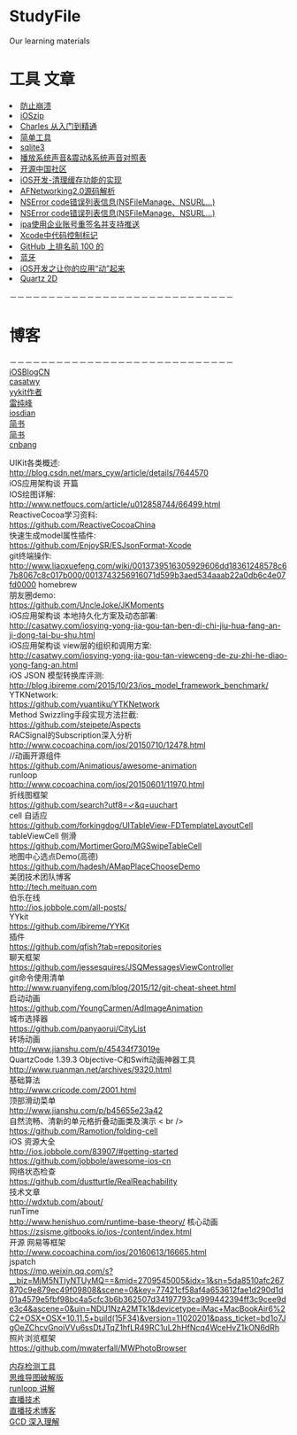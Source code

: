 # StudyFile
Our learning materials<br />
<h1><strong>工具 文章</strong></h1>

 <li><a href="https://github.com/chenfanfang/AvoidCrash">防止崩溃</a><br /></li>
 <li><a href="https://github.com/ZipArchive/ZipArchive">iOSzip</a><br /></li>
<li><a href="http://mp.weixin.qq.com/s?__biz=MjM5NTIyNTUyMQ==&mid=2709545124&idx=1&sn=2d9fcb9eeba075b2c1b7a60e07c46bfc#rd">Charles 从入门到精通</a><br /></li>
<li><a href="https://github.com/100mango/MangoTools">简单工具</a><br /></li>
<li><a href="https://github.com/yuantiku/YTKKeyValueStore">sqlite3</a><br /></li>
<li><a href="http://www.cocoachina.com/bbs/read.php?tid=134344">播放系统声音&震动&系统声音对照表</a><br /></li>
<li><a href="http://objccn.io">开源中国社区</a><br /></li>
<li><a href="http://www.open-open.com/lib/view/open1425625126743.html">iOS开发-清理缓存功能的实现</a><br /></li>
<li><a href="http://blog.csdn.net/chaoyuan899/article/details/45246413">AFNetworking2.0源码解析</a><br /></li>
<li><a href="http://www.douban.com/note/222451918/">NSError code错误列表信息(NSFileManage、NSURL...)</a><br /></li>
<li><a href="http://blog.csdn.net/pingchangtan367/article/details/8315733">NSError code错误列表信息(NSFileManage、NSURL...)</a><br /></li>
<li><a href="http://www.ithao123.cn/content-6380375.html">ipa使用企业账号重签名并支持推送</a><br /></li>
<li><a href="http://blog.csdn.net/hu_songsong/article/details/12874493">Xcode中代码控制标记</a><br /></li>
<li><a href="http://www.oschina.net/news/61416/github-top-100-objective-c-projects?from=20150412ReactiveCocoa">GitHub 上排名前 100 的 
<li><a href ="http://www.brighttj.com&nbsp">蓝牙</a><br /></li>
<li><a href ="http://www.cocoachina.com/ios/20141022/10005.html">iOS开发之让你的应用“动”起来</a><br /></li>
<li><a href ="http://www.cnblogs.com/kenshincui/p/3959951.html">Quartz 2D </a><br /></li>



－－－－－－－－－－－－－－－－－－－－－－－－－－－－－<h1><strong>博客</strong></h1>－－－－－－－－－－－－－－－－－－－－－－－－－－－－－<br />
<a href="https://github.com/tangqiaoboy/iOSBlogCN">iOSBlogCN</a><br />
<a href="http://casatwy.com/category/blog.html">casatwy</a><br />
<a href="http://blog.ibireme.com">yykit作者</a> <br /> 
<a href="http://blog.leichunfeng.com/blog/archives/">雷纯峰</a><br />
<a href="http://kittenyang.com/tag/iosdian-di">iosdian</a><br />
<a href="http://www.jianshu.com/p/27072745078">简书</a><br />
<a href="http://www.jianshu.com/p/27072745078f">简书</a><br />
<a href="http://blog.cnbang.net/archives/">cnbang</a><br />




UIKit各类概述:<br />
http://blog.csdn.net/mars_cyw/article/details/7644570<br />
iOS应用架构谈 开篇 &nbsp; &nbsp; &nbsp; &nbsp; &nbsp; &nbsp; &nbsp; &nbsp; &nbsp; &nbsp;&nbsp;<br />
IOS绘图详解:<br />
http://www.netfoucs.com/article/u012858744/66499.html<br />
ReactiveCocoa学习资料:<br />
https://github.com/ReactiveCocoaChina<br />
快速生成model属性插件:<br />
https://github.com/EnjoySR/ESJsonFormat-Xcode <br />
git终端操作:<br />
http://www.liaoxuefeng.com/wiki/0013739516305929606dd18361248578c67b8067c8c017b000/0013743256916071d599b3aed534aaab22a0db6c4e07fd0000 homebrew<br />
朋友圈demo: <br />
https://github.com/UncleJoke/JKMoments <br />
iOS应用架构谈 本地持久化方案及动态部署: <br /> http://casatwy.com/iosying-yong-jia-gou-tan-ben-di-chi-jiu-hua-fang-an-ji-dong-tai-bu-shu.html <br />
iOS应用架构谈 view层的组织和调用方案: <br />
http://casatwy.com/iosying-yong-jia-gou-tan-viewceng-de-zu-zhi-he-diao-yong-fang-an.html <br />
iOS JSON 模型转换库评测: <br />
http://blog.ibireme.com/2015/10/23/ios_model_framework_benchmark/<br />
YTKNetwork: <br />
https://github.com/yuantiku/YTKNetwork <br />
Method Swizzling手段实现方法拦截:<br />
https://github.com/steipete/Aspects<br />
RACSignal的Subscription深入分析 <br />
http://www.cocoachina.com/ios/20150710/12478.html <br />
//动画开源组件 <br />
https://github.com/Animatious/awesome-animation <br />
runloop <br />
http://www.cocoachina.com/ios/20150601/11970.html <br />
折线图框架 <br />
https://github.com/search?utf8=✓&q=uuchart <br />
cell 自适应 <br />
https://github.com/forkingdog/UITableView-FDTemplateLayoutCell <br />
tableViewCell 侧滑 <br />
https://github.com/MortimerGoro/MGSwipeTableCell <br />
地图中心选点Demo(高德)<br />
https://github.com/hadesh/AMapPlaceChooseDemo <br />
美团技术团队博客<br />
http://tech.meituan.com <br />
伯乐在线 <br />
http://ios.jobbole.com/all-posts/ <br />
YYkit <br />
https://github.com/ibireme/YYKit <br />
插件 <br />
https://github.com/qfish?tab=repositories <br />
聊天框架 <br />
 https://github.com/jessesquires/JSQMessagesViewController <br />
git命令使用清单 <br />
http://www.ruanyifeng.com/blog/2015/12/git-cheat-sheet.html <br />
启动动画 <br />
https://github.com/YoungCarmen/AdImageAnimation <br />
城市选择器 <br />
https://github.com/panyaorui/CityList <br />
转场动画 <br />
http://www.jianshu.com/p/45434f73019e <br />
QuartzCode 1.39.3 Objective-C和Swift动画神器工具  <br />
http://www.ruanman.net/archives/9320.html <br />
基础算法 <br />
http://www.cricode.com/2001.html <br />
顶部滑动菜单 <br />
http://www.jianshu.com/p/b45655e23a42 <br />
自然流畅、清新的单元格折叠动画类及演示 < br />
https://github.com/Ramotion/folding-cell <br />
iOS 资源大全 <br />
http://ios.jobbole.com/83907/#getting-started <br />
https://github.com/jobbole/awesome-ios-cn <br />
网络状态检查 <br />
https://github.com/dustturtle/RealReachability <br />
技术文章 <br />
http://wdxtub.com/about/ <br />
runTime <br />
http://www.henishuo.com/runtime-base-theory/
核心动画<br />
https://zsisme.gitbooks.io/ios-/content/index.html <br />
开源 网易等框架<br />
http://www.cocoachina.com/ios/20160613/16665.html <br />
jspatch <br />
https://mp.weixin.qq.com/s?__biz=MjM5NTIyNTUyMQ==&mid=2709545005&idx=1&sn=5da8510afc267870c9e879ec49f09808&scene=0&key=77421cf58af4a653612fae1d290d1d01a4579e5fbf98bc4a5cfc3b6b362507d34197793ca999442394ff3c9cee9de3c4&ascene=0&uin=NDU1NzA2MTk1&devicetype=iMac+MacBookAir6%2C2+OSX+OSX+10.11.5+build(15F34)&version=11020201&pass_ticket=bd1o7JgOeZChcvGnoiVVu6ssDtJTqZ1hfLR49RC1uL2hHfNcq4WceHvZ1kON6dRh<br />
照片浏览框架<br />
https://github.com/mwaterfall/MWPhotoBrowser<br />

<a href="https://github.com/Zepo/MLeaksFinder">内存检测工具</a><br />
<a href="http://xclient.info/s/mind-node-pro.html">思维导图破解版</a><br />
<a href="http://v.youku.com/v_show/id_XODgxODkzODI0.html?beta&">runloop 讲解</a><br />
<a href="http://lib.csdn.net/base/57?source=blogtop">直播技术</a><br />
<a href="http://blog.csdn.net/leixiaohua1020/article/details/15811977/">直播技术博客</a><br />
<a href="https://github.com/nixzhu/dev-blog/blob/master/2014-04-19-grand-central-dispatch-in-depth-part-1.md">GCD 深入理解</a>
